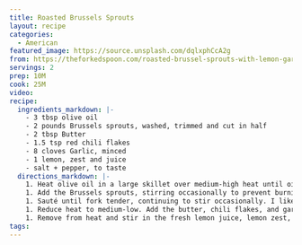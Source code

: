 ```yaml
---
title: Roasted Brussels Sprouts
layout: recipe
categories:
  - American
featured_image: https://source.unsplash.com/dqlxphCcA2g
from: https://theforkedspoon.com/roasted-brussel-sprouts-with-lemon-garlic-and-red-pepper/
servings: 2
prep: 10M
cook: 25M
video:
recipe:
  ingredients_markdown: |-
    - 3 tbsp olive oil
    - 2 pounds Brussels sprouts, washed, trimmed and cut in half
    - 2 tbsp Butter
    - 1.5 tsp red chili flakes
    - 8 cloves Garlic, minced
    - 1 lemon, zest and juice
    - salt + pepper, to taste
  directions_markdown: |-
    1. Heat olive oil in a large skillet over medium-high heat until oil is warm and shimmering.
    1. Add the Brussels sprouts, stirring occasionally to prevent burning, some caramelization is ok.
    1. Sauté until fork tender, continuing to stir occasionally. I like my Brussels sprouts on the softer side, so I cooked mine for a little longer (approx. 20 minutes).
    1. Reduce heat to medium-low. Add the butter, chili flakes, and garlic. Mix well.
    1. Remove from heat and stir in the fresh lemon juice, lemon zest, and season with salt and pepper, to taste.
tags:
---
```

